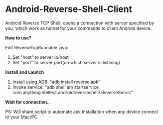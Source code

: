 # Android-Reverse-Shell-Client

Android Reverse TCP Shell, opens a connection with server specified by you, which work as tunnel for your commands to client Android device.

**How to use?**

Edit ReverseTcpRunnable.java:

1. Set "host" to server ip/host
2. Set "port" to server port(on which server is listining) 

**Install and Launch**

1. Install using ADB: "adb install reverse.apk"
2. Invoke service: "adb shell am startservice com.anythingintellect.androidreverseshell/.ReverseServic"

**Wait for connection..**

PS: Will share script to automate apk installation when any device connect to your Mac/PC.

